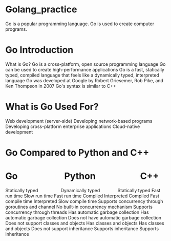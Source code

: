 # Golang_practice

Go is a popular programming language.
Go is used to create computer programs.

# Go Introduction
What is Go?
Go is a cross-platform, open source programming language
Go can be used to create high-performance applications
Go is a fast, statically typed, compiled language that feels like a dynamically typed, interpreted language
Go was developed at Google by Robert Griesemer, Rob Pike, and Ken Thompson in 2007
Go's syntax is similar to C++

# What is Go Used For?
Web development (server-side)
Developing network-based programs
Developing cross-platform enterprise applications
Cloud-native development


# Go Compared to Python and C++
#      Go &nbsp; &nbsp; &nbsp; &nbsp; &nbsp; &nbsp;&nbsp; &nbsp; &nbsp; &nbsp; &nbsp; Python &nbsp; &nbsp; &nbsp;  &nbsp; &nbsp; &nbsp; &nbsp; &nbsp; &nbsp; &nbsp;  C++

Statically typed&nbsp; &nbsp; &nbsp; &nbsp; &nbsp; &nbsp;&nbsp; &nbsp; &nbsp; &nbsp;Dynamically typed&nbsp; &nbsp; &nbsp; &nbsp;&nbsp; &nbsp; &nbsp; &nbsp;Statically typed
Fast run time	                                                                     Slow run time	                             Fast run time
Compiled	                                                                          Interpreted	                                Compiled
Fast compile time                                                                  	Interpreted	                            Slow compile time
Supports concurrency through goroutines and channel                       No built-in concurrency mechanism	         Supports concurrency through threads
Has automatic garbage collection	                                        Has automatic garbage collection        	 Does not have automatic garbage collection
Does not support classes and objects	                                        Has classes and objects	                       Has classes and objects
Does not support inheritance                                                   	Supports inheritance                         	Supports inheritance
